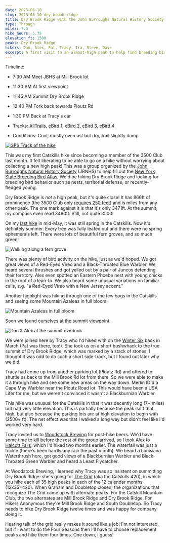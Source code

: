 ```yaml
---
date: 2023-06-10
slug: 2023-06-10-dry-brook-ridge
title: Dry Brook Ridge with the John Burroughs Natural History Society
type: Through
miles: 7.5
hike_hours: 5.75
elevation_ft: 1500
peaks: Dry Brook Ridge
hikers: Dan, Alex, Pat, Tracy, Ira, Steve, Dave
excerpt: A first visit to an almost-high peak to help find breeding bird behavior for the New York Breeding Bird Atlas
---
```


Timeline:

- 7:30 AM Meet JBHS at Mill Brook lot
- 11:30 AM At first viewpoint
- 11:45 AM Summit Dry Brook Ridge
- 12:40 PM Fork back towards Ploutz Rd
- 1:30 PM Back at Tracy's car

- Tracks: [AllTrails], [eBird 1], [eBird 2], [eBird 3], [eBird 4]
- Conditions: Cool, mostly overcast but dry, trail slightly damp

[![GPS Track of the hike]({{site.baseurl}}/assets/2023-06-10-dry-brook-ridge/track.png)]({{site.baseurl}}/map/?hike=2023-06-10-dry-brook-ridge)

This was my first Catskills hike since becoming a member of the 3500 Club last month. It felt liberating to be able to go on a hike without worrying about collecting a new high peak! This was a group organized by the [John Burroughs Natural History Society][jbnhs] (JBNHS) to help fill out the [New York State Breeding Bird Atlas][atlas]. We'd be hiking Dry Brook Ridge and looking for breeding bird behavior such as nests, territorial defense, or recently-fledged young.

Dry Brook Ridge is _not_ a high peak, but it's quite close! It has 866ft of prominence (the 3500 Club only [requires 250 feet][peaks]) and is miles from any other peak. The one mark against it is that it's only 3471ft. At the summit, my compass even read 3480ft. Still, not quite 3500!

On my [last hike][panther] in mid-May, it was still spring in the Catskills. Now it's definitely summer. Every tree was fully leafed out and there were no spring ephemerals left. There were lots of beautiful fern groves, and so much green!

![Walking along a fern grove]({{site.baseurl}}/assets/2023-06-10-dry-brook-ridge/walking-with-ferns.jpeg)

There was plenty of bird activity on the hike, just as we'd hoped. We got great views of a Red-Eyed Vireo and a Black-Throated Blue Warbler. We heard several thrushes and got yelled out by a pair of Juncos defending their territory. Alex even spotted an Eastern Phoebe nest with young chicks in the roof of a lean-to. We also heard some unusual variations on familiar calls, e.g. "a Red-Eyed Vireo with a New Jersey accent."

Another highlight was hiking through one of the few bogs in the Catskills and seeing some Mountain Azaleas in full bloom:

![Mountain Azaleas in full bloom]({{site.baseurl}}/assets/2023-06-10-dry-brook-ridge/mountain-azalea.jpeg)

Soon we found ourselves at the summit viewpoint.

![Dan & Alex at the summit overlook]({{site.baseurl}}/assets/2023-06-10-dry-brook-ridge/summit-viewpoint.jpeg)

We were joined here by Tracy who I'd hiked with on the [Winter Six] back in March (Pat was there, too!). She took us on a short bushwhack to the true summit of Dry Brook Ridge, which was marked by a stack of stones. I thought it was odd to do such a short side-track, but I found out later why we did.

Tracy had come up from another parking lot (Ploutz Rd) and offered to shuttle us back to the Mill Brook Rd lot from there. So we were able to make it a through hike and see some new areas on the way down. Merlin ID'd a Cape May Warbler near the Ploutz Road lot. This would have been a USA Lifer for me, but we weren't convinced it wasn't a Blackburnian Warbler.

This hike was unusual for the Catskills in that it was decently long (7+ miles) but had very little elevation. This is partially because the peak isn't that high, but also because the parking lots are at high elevation to begin with (2500+ ft). The net effect was that I walked a long way but didn't feel like I'd worked very hard.

Tracy invited us to [Woodstock Brewing] for post-hike beers. We'd have some time to kill before the rest of the group arrived, so I took Alex to [Halcott Falls], which I'd hiked two months earlier. The waterfall was just a trickle (there's been hardly any rain the past month). We heard a Louisiana Waterthrush here, got good views of a Blackburnian Warbler and Black-Throated Green Warbler and heard a Least Flycatcher.

At Woodstock Brewing, I learned why Tracy was so insistent on summitting Dry Brook Ridge: she's going for [The Grid] (aka the Catskills 420), in which you hike each of 35 high peaks in each of the 12 calendar months (12x35=420). When Graham and Doubletop closed, the organizations that recognize The Grid came up with alternate peaks. For the Catskill Mountain Club, the two alternates are Mill Brook Ridge and Dry Brook Ridge. For Hikers Anonymous they're Mill Brook Ridge and South Doubletop. So Tracy needs to hike Dry Brook Ridge twelve times and was happy for company doing it.

Hearing talk of the grid really makes it sound like a job! I'm not interested, but if I want to do the Four Seasons then I'll have to choose replacement peaks and hike them four times. One down, I guess!

[alltrails]: https://www.alltrails.com/explore/recording/afternoon-hike-at-panther-mountain-and-giant-ledge-from-fox-hollow-8cbe9ce
[ebird 1]: https://ebird.org/checklist/S141426506
[ebird 2]: https://ebird.org/checklist/S141426525
[ebird 3]: https://ebird.org/checklist/S141426535
[ebird 4]: https://ebird.org/checklist/S141426545
[jbnhs]: https://jbnhs.org/
[atlas]: https://www.dec.ny.gov/animals/7312.html
[peaks]: http://catskill-3500-club.org/peaks.php
[panther]: /catskills/2023/05/14/2023-05-14-panther.html
[Winter Six]: /catskills/2023/03/09/2023-03-09-winter-six.html
[Woodstock Brewing]: https://www.drinkwoodstock.com/
[Halcott Falls]: /catskills/2023/04/14/2023-04-14-halcott.html
[the grid]: https://catskillmountainclub.org/the-catskills-4-seasons-140-the-catskills-grid-420/
